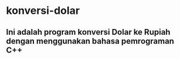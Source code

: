 # konversi-dolar

## Ini adalah program konversi Dolar ke Rupiah dengan menggunakan bahasa pemrograman C++
